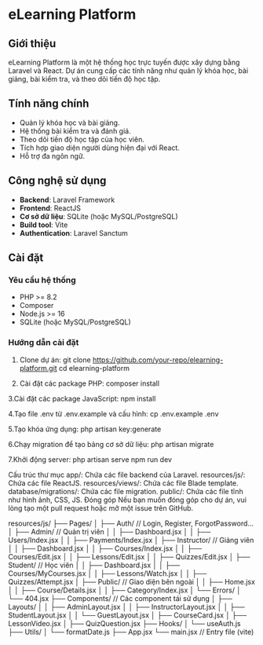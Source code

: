 # eLearning Platform

## Giới thiệu

eLearning Platform là một hệ thống học trực tuyến được xây dựng bằng Laravel và React. Dự án cung cấp các tính năng như quản lý khóa học, bài giảng, bài kiểm tra, và theo dõi tiến độ học tập.

## Tính năng chính

- Quản lý khóa học và bài giảng.
- Hệ thống bài kiểm tra và đánh giá.
- Theo dõi tiến độ học tập của học viên.
- Tích hợp giao diện người dùng hiện đại với React.
- Hỗ trợ đa ngôn ngữ.

## Công nghệ sử dụng

- **Backend**: Laravel Framework
- **Frontend**: ReactJS
- **Cơ sở dữ liệu**: SQLite (hoặc MySQL/PostgreSQL)
- **Build tool**: Vite
- **Authentication**: Laravel Sanctum

## Cài đặt

### Yêu cầu hệ thống

- PHP >= 8.2
- Composer
- Node.js >= 16
- SQLite (hoặc MySQL/PostgreSQL)

### Hướng dẫn cài đặt

1. Clone dự án:
   git clone https://github.com/your-repo/elearning-platform.git
   cd elearning-platform
   
2. Cài đặt các package PHP:
composer install

3.Cài đặt các package JavaScript:
npm install

4.Tạo file .env từ .env.example và cấu hình:
cp .env.example .env

5.Tạo khóa ứng dụng:
php artisan key:generate

6.Chạy migration để tạo bảng cơ sở dữ liệu:
php artisan migrate

7.Khởi động server:
php artisan serve
npm run dev

Cấu trúc thư mục
app/: Chứa các file backend của Laravel.
resources/js/: Chứa các file ReactJS.
resources/views/: Chứa các file Blade template.
database/migrations/: Chứa các file migration.
public/: Chứa các file tĩnh như hình ảnh, CSS, JS.
Đóng góp
Nếu bạn muốn đóng góp cho dự án, vui lòng tạo một pull request hoặc mở một issue trên GitHub.

resources/js/
├── Pages/
│   ├── Auth/                      // Login, Register, ForgotPassword...
│   ├── Admin/                    // Quản trị viên
│   │   ├── Dashboard.jsx
│   │   ├── Users/Index.jsx
│   │   ├── Payments/Index.jsx
│   ├── Instructor/               // Giảng viên
│   │   ├── Dashboard.jsx
│   │   ├── Courses/Index.jsx
│   │   ├── Courses/Edit.jsx
│   │   ├── Lessons/Edit.jsx
│   │   ├── Quizzes/Edit.jsx
│   ├── Student/                  // Học viên
│   │   ├── Dashboard.jsx
│   │   ├── Courses/MyCourses.jsx
│   │   ├── Lessons/Watch.jsx
│   │   ├── Quizzes/Attempt.jsx
│   ├── Public/                   // Giao diện bên ngoài
│   │   ├── Home.jsx
│   │   ├── Course/Details.jsx
│   │   ├── Category/Index.jsx
│   └── Errors/
│       └── 404.jsx
├── Components/                  // Các component tái sử dụng
│   ├── Layouts/
│   │   ├── AdminLayout.jsx
│   │   ├── InstructorLayout.jsx
│   │   ├── StudentLayout.jsx
│   │   └── GuestLayout.jsx
│   ├── CourseCard.jsx
│   ├── LessonVideo.jsx
│   ├── QuizQuestion.jsx
├── Hooks/
│   └── useAuth.js
├── Utils/
│   └── formatDate.js
├── App.jsx
└── main.jsx                     // Entry file (vite)
